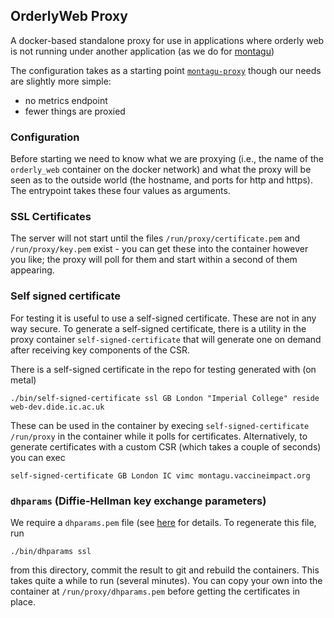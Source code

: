 ## OrderlyWeb Proxy

A docker-based standalone proxy for use in applications where orderly web is not running under another application (as we do for [montagu](https://github.com/vimc/montagu))

The configuration takes as a starting point [`montagu-proxy`](https://github.com/vimc/montagu-proxy) though our needs are slightly more simple:
  - no metrics endpoint
  - fewer things are proxied

### Configuration

Before starting we need to know what we are proxying (i.e., the name of the `orderly_web` container on the docker network) and what the proxy will be seen as to the outside world (the hostname, and ports for http and https).  The entrypoint takes these four values as arguments.

### SSL Certificates

The server will not start until the files `/run/proxy/certificate.pem` and `/run/proxy/key.pem` exist - you can get these into the container however you like; the proxy will poll for them and start within a second of them appearing.

### Self signed certificate

For testing it is useful to use a self-signed certificate.  These are not in any way secure.  To generate a self-signed certificate, there is a utility in the proxy container `self-signed-certificate` that will generate one on demand after receiving key components of the CSR.

There is a self-signed certificate in the repo for testing generated with (on metal)

```
./bin/self-signed-certificate ssl GB London "Imperial College" reside web-dev.dide.ic.ac.uk
```

These can be used in the container by execing `self-signed-certificate /run/proxy` in the container while it polls for certificates.  Alternatively, to generate certificates with a custom CSR (which takes a couple of seconds) you can exec

```
self-signed-certificate GB London IC vimc montagu.vaccineimpact.org
```

### `dhparams` (Diffie-Hellman key exchange parameters)

We require a `dhparams.pem` file (see [here](https://security.stackexchange.com/questions/94390/whats-the-purpose-of-dh-parameters) for details.  To regenerate this file, run

```
./bin/dhparams ssl
```

from this directory, commit the result to git and rebuild the containers.  This takes quite a while to run (several minutes).  You can copy your own into the container at `/run/proxy/dhparams.pem` before getting the certificates in place.
